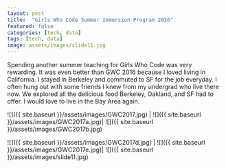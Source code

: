 ```yaml
---
layout: post
title:  "Girls Who Code Summer Immersion Program 2016"
featured: false
categories: [tech, data]
tags: [tech, data]
image: assets/images/slide11.jpg
---
```

Spending another summer teaching for Girls Who Code was very rewarding. It was even better than GWC 2016 because I loved living in California. I stayed in Berkeley and commuted to SF for the job everyday.
I often hung out with some friends I knew from my undergrad who live there now. We explored all the delicious food Berkeley, Oakland, and SF had to offer. I would love to live in the Bay Area again.



![]({{ site.baseurl }}/assets/images/GWC2017.jpg)  |  ![]({{ site.baseurl }}/assets/images/GWC2017a.jpg)|  ![]({{ site.baseurl }}/assets/images/GWC2017b.jpg)



![]({{ site.baseurl }}/assets/images/GWC2017d.jpg)  |  ![]({{ site.baseurl }}/assets/images/GWC2017e.jpg)|  ![]({{ site.baseurl }}/assets/images/slide11.jpg)



